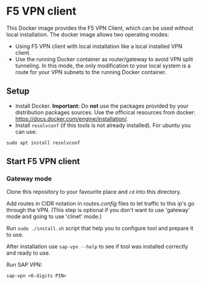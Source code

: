 
# F5 VPN client

This Docker image provides the F5 VPN Client, which can be used without local installation.
The docker image allows two operating modes:

* Using F5 VPN client with local installation like a local installed VPN client.
* Use the running Docker container as router/gateway to avoid VPN split tunneling.
  In this mode, the only modification to your local system is a route for your VPN subnets to the running Docker container.


## Setup

* Install Docker. **Important:** Do **not** use the packages provided by your
  distribution packages sources.
  Use the officical resources from docker: https://docs.docker.com/engine/installation/.
* Install `resolvconf` (if this tools is not already installed). For ubuntu you can use: 
```
sudo apt install resolvconf
```

## Start F5 VPN client

### Gateway mode

Clone this repository to your favourite place and ```cd``` into this directory.

Add routes in CIDR notation in _routes.config_ files to let traffic to this ip's go through the VPN. 
(This step is optional if you don't want to use 'gateway' mode and going to use 'clinet' mode.)

Run ```sudo ./install.sh``` script that help you to configure tool and prepare it to use. 

After installation use ```sap-vpn --help``` to see if tool was installed correctly and ready to use.

Run SAP VPN:
```
sap-vpn <6-digits PIN>
```
